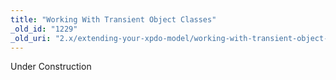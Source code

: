 ```yaml
---
title: "Working With Transient Object Classes"
_old_id: "1229"
_old_uri: "2.x/extending-your-xpdo-model/working-with-transient-object-classes"
---
```


Under Construction